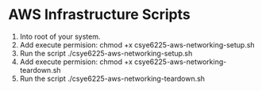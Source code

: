# AWS Infrastructure Scripts

1. Into root of your system.
2. Add execute permision: chmod +x csye6225-aws-networking-setup.sh
3. Run the script ./csye6225-aws-networking-setup.sh
4. Add execute permision: chmod +x csye6225-aws-networking-teardown.sh
5. Run the script ./csye6225-aws-networking-teardown.sh
